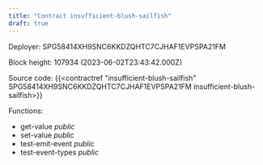 ```yaml
---
title: "Contract insufficient-blush-sailfish"
draft: true
---
```

Deployer: SPG58414XH9SNC6KKDZQHTC7CJHAF1EVPSPA21FM


 



Block height: 107934 (2023-06-02T23:43:42.000Z)

Source code: {{<contractref "insufficient-blush-sailfish" SPG58414XH9SNC6KKDZQHTC7CJHAF1EVPSPA21FM insufficient-blush-sailfish>}}

Functions:

* get-value _public_
* set-value _public_
* test-emit-event _public_
* test-event-types _public_
